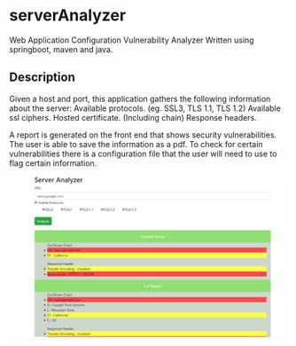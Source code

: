 # serverAnalyzer
Web Application Configuration Vulnerability Analyzer
Written using springboot, maven and java.

## Description
Given a host and port, this application gathers the following information about the server: 
Available protocols. (eg. SSL3, TLS 1.1, TLS 1.2)
Available ssl ciphers.
Hosted certificate. (Including chain)
Response headers.

A report is generated on the front end that shows security vulnerabilities.
The user is able to save the information as a pdf.
To check for certain vulnerabilities there is a configuration file that the user will need to use to flag certain information. 

![alt text](analyzer.PNG  "Screenshot")
